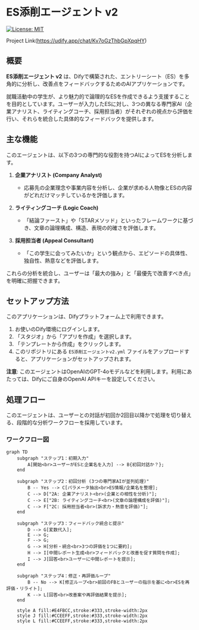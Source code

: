 # ES添削エージェント v2
[![License: MIT](https://img.shields.io/badge/License-MIT-yellow.svg)](https://opensource.org/licenses/MIT)

Project Link(https://udify.app/chat/Kv7oGzThbGpXpqHY)

## 概要

**ES添削エージェント v2** は、Difyで構築された、エントリーシート（ES）を多角的に分析し、改善点をフィードバックするためのAIアプリケーションです。

就職活動中の学生が、より魅力的で論理的なESを作成できるよう支援することを目的としています。ユーザーが入力したESに対し、3つの異なる専門家AI（企業アナリスト、ライティングコーチ、採用担当者）がそれぞれの視点から評価を行い、それらを統合した具体的なフィードバックを提供します。

## 主な機能

このエージェントは、以下の3つの専門的な役割を持つAIによってESを分析します。

1.  **企業アナリスト (Company Analyst)**
    * 応募先の企業理念や事業内容を分析し、企業が求める人物像とESの内容がどれだけマッチしているかを評価します。

2.  **ライティングコーチ (Logic Coach)**
    * 「結論ファースト」や「STARメソッド」といったフレームワークに基づき、文章の論理構成、構造、表現の的確さを評価します。

3.  **採用担当者 (Appeal Consultant)**
    * 「この学生に会ってみたいか」という観点から、エピソードの具体性、独自性、熱意などを評価します。

これらの分析を統合し、ユーザーは「最大の強み」と「最優先で改善すべき点」を明確に把握できます。

## セットアップ方法

このアプリケーションは、Difyプラットフォーム上で利用できます。

1.  お使いのDify環境にログインします。
2.  「スタジオ」から「アプリを作成」を選択します。
3.  「テンプレートから作成」をクリックします。
4.  このリポジトリにある `ES添削エージェントv2.yml` ファイルをアップロードすると、アプリケーションがセットアップされます。

**注意**: このエージェントはOpenAIのGPT-4oモデルなどを利用します。利用にあたっては、Difyにご自身のOpenAI APIキーを設定してください。

## 処理フロー

このエージェントは、ユーザーとの対話が初回か2回目以降かで処理を切り替える、段階的な分析ワークフローを採用しています。

### ワークフロー図

```mermaid
graph TD
    subgraph "ステップ1：初期入力"
        A[開始<br>ユーザーがESと企業名を入力] --> B{初回対話か？};
    end

    subgraph "ステップ2：初回分析 (3つの専門家AIが並列処理)"
        B -- Yes --> C[パラメータ抽出<br>ES情報/企業名を整理];
        C --> D["2A: 企業アナリスト<br>(企業との相性を分析)"];
        C --> E["2B: ライティングコーチ<br>(文章の論理構成を評価)"];
        C --> F["2C: 採用担当者<br>(訴求力・熱意を評価)"];
    end

    subgraph "ステップ3：フィードバック統合と提示"
        D --> G[変数代入];
        E --> G;
        F --> G;
        G --> H[分析・統合<br>3つの評価を1つに要約];
        H --> I[中間レポート生成<br>フィードバックと改善を促す質問を作成];
        I --> J[回答<br>ユーザーに中間レポートを提示];
    end

    subgraph "ステップ4：修正・再評価ループ"
        B -- No --> K[修正ループ<br>前回のFBとユーザーの指示を基に<br>ESを再評価・リライト];
        K --> L[回答<br>改善案や再評価結果を提示];
    end

    style A fill:#E4FBCC,stroke:#333,stroke-width:2px
    style J fill:#CCEEFF,stroke:#333,stroke-width:2px
    style L fill:#CCEEFF,stroke:#333,stroke-width:2px
